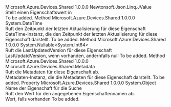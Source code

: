 <Type Name="TwinCollectionValue" FullName="Microsoft.Azure.Devices.Shared.TwinCollectionValue">
  <TypeSignature Language="C#" Value="public class TwinCollectionValue : Newtonsoft.Json.Linq.JValue" />
  <TypeSignature Language="ILAsm" Value=".class public auto ansi beforefieldinit TwinCollectionValue extends Newtonsoft.Json.Linq.JValue" />
  <TypeSignature Language="DocId" Value="T:Microsoft.Azure.Devices.Shared.TwinCollectionValue" />
  <TypeSignature Language="VB.NET" Value="Public Class TwinCollectionValue&#xA;Inherits JValue" />
  <TypeSignature Language="F#" Value="type TwinCollectionValue = class&#xA;    inherit JValue" />
  <AssemblyInfo>
    <AssemblyName>Microsoft.Azure.Devices.Shared</AssemblyName>
    <AssemblyVersion>1.0.0.0</AssemblyVersion>
  </AssemblyInfo>
  <Base>
    <BaseTypeName>Newtonsoft.Json.Linq.JValue</BaseTypeName>
  </Base>
  <Interfaces />
  <Docs>
    <summary>
            Stellt einen Eigenschaftswert in<see cref="T:Microsoft.Azure.Devices.Shared.TwinCollection" /></summary>
    <remarks>To be added.</remarks>
  </Docs>
  <Members>
    <Member MemberName="GetLastUpdated">
      <MemberSignature Language="C#" Value="public DateTime GetLastUpdated ();" />
      <MemberSignature Language="ILAsm" Value=".method public hidebysig instance valuetype System.DateTime GetLastUpdated() cil managed" />
      <MemberSignature Language="DocId" Value="M:Microsoft.Azure.Devices.Shared.TwinCollectionValue.GetLastUpdated" />
      <MemberSignature Language="VB.NET" Value="Public Function GetLastUpdated () As DateTime" />
      <MemberSignature Language="F#" Value="member this.GetLastUpdated : unit -&gt; DateTime" Usage="twinCollectionValue.GetLastUpdated " />
      <MemberType>Method</MemberType>
      <AssemblyInfo>
        <AssemblyName>Microsoft.Azure.Devices.Shared</AssemblyName>
        <AssemblyVersion>1.0.0.0</AssemblyVersion>
      </AssemblyInfo>
      <ReturnValue>
        <ReturnType>System.DateTime</ReturnType>
      </ReturnValue>
      <Parameters />
      <Docs>
        <summary>
            Ruft den Zeitpunkt der letzten Aktualisierung für diese Eigenschaft
            </summary>
        <returns>DateTime-Instanz, die den Zeitpunkt der letzten Aktualisierung für diese Eigenschaft darstellt.</returns>
        <remarks>To be added.</remarks>
      </Docs>
    </Member>
    <Member MemberName="GetLastUpdatedVersion">
      <MemberSignature Language="C#" Value="public Nullable&lt;long&gt; GetLastUpdatedVersion ();" />
      <MemberSignature Language="ILAsm" Value=".method public hidebysig instance valuetype System.Nullable`1&lt;int64&gt; GetLastUpdatedVersion() cil managed" />
      <MemberSignature Language="DocId" Value="M:Microsoft.Azure.Devices.Shared.TwinCollectionValue.GetLastUpdatedVersion" />
      <MemberSignature Language="VB.NET" Value="Public Function GetLastUpdatedVersion () As Nullable(Of Long)" />
      <MemberSignature Language="F#" Value="member this.GetLastUpdatedVersion : unit -&gt; Nullable&lt;int64&gt;" Usage="twinCollectionValue.GetLastUpdatedVersion " />
      <MemberType>Method</MemberType>
      <AssemblyInfo>
        <AssemblyName>Microsoft.Azure.Devices.Shared</AssemblyName>
        <AssemblyVersion>1.0.0.0</AssemblyVersion>
      </AssemblyInfo>
      <ReturnValue>
        <ReturnType>System.Nullable&lt;System.Int64&gt;</ReturnType>
      </ReturnValue>
      <Parameters />
      <Docs>
        <summary>
            Ruft die LastUpdatedVersion für diese Eigenschaft
            </summary>
        <returns>LastUpdatdVersion, wenn vorhanden, andernfalls null</returns>
        <remarks>To be added.</remarks>
      </Docs>
    </Member>
    <Member MemberName="GetMetadata">
      <MemberSignature Language="C#" Value="public Microsoft.Azure.Devices.Shared.Metadata GetMetadata ();" />
      <MemberSignature Language="ILAsm" Value=".method public hidebysig instance class Microsoft.Azure.Devices.Shared.Metadata GetMetadata() cil managed" />
      <MemberSignature Language="DocId" Value="M:Microsoft.Azure.Devices.Shared.TwinCollectionValue.GetMetadata" />
      <MemberSignature Language="VB.NET" Value="Public Function GetMetadata () As Metadata" />
      <MemberSignature Language="F#" Value="member this.GetMetadata : unit -&gt; Microsoft.Azure.Devices.Shared.Metadata" Usage="twinCollectionValue.GetMetadata " />
      <MemberType>Method</MemberType>
      <AssemblyInfo>
        <AssemblyName>Microsoft.Azure.Devices.Shared</AssemblyName>
        <AssemblyVersion>1.0.0.0</AssemblyVersion>
      </AssemblyInfo>
      <ReturnValue>
        <ReturnType>Microsoft.Azure.Devices.Shared.Metadata</ReturnType>
      </ReturnValue>
      <Parameters />
      <Docs>
        <summary>
            Ruft die Metadaten für diese Eigenschaft ab.
            </summary>
        <returns>Metadaten-Instanz, die die Metadaten für diese Eigenschaft darstellt.</returns>
        <remarks>To be added.</remarks>
      </Docs>
    </Member>
    <Member MemberName="Item">
      <MemberSignature Language="C#" Value="public dynamic this[string propertyName] { get; }" />
      <MemberSignature Language="ILAsm" Value=".property instance object Item(string)" />
      <MemberSignature Language="DocId" Value="P:Microsoft.Azure.Devices.Shared.TwinCollectionValue.Item(System.String)" />
      <MemberSignature Language="VB.NET" Value="Default Public ReadOnly Property Item(propertyName As String) As Object" />
      <MemberSignature Language="F#" Value="member this.Item(string) : obj" Usage="Microsoft.Azure.Devices.Shared.TwinCollectionValue.Item" />
      <MemberType>Property</MemberType>
      <AssemblyInfo>
        <AssemblyName>Microsoft.Azure.Devices.Shared</AssemblyName>
        <AssemblyVersion>1.0.0.0</AssemblyVersion>
      </AssemblyInfo>
      <ReturnValue>
        <ReturnType>System.Object</ReturnType>
      </ReturnValue>
      <Parameters>
        <Parameter Name="propertyName" Type="System.String" />
      </Parameters>
      <Docs>
        <param name="propertyName">Name der Eigenschaft für die Suche</param>
        <summary>
            Ruft den Wert für den angegebenen Eigenschaftennamen ab.
            </summary>
        <value>Wert, falls vorhanden</value>
        <remarks>To be added.</remarks>
      </Docs>
    </Member>
  </Members>
</Type>